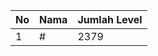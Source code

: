 | No | Nama            | Jumlah Level |
|----|-----------------|--------------|
| 1  | #    |    2379        |
